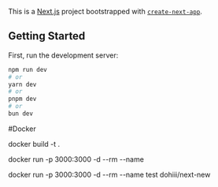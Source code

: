This is a [Next.js](https://nextjs.org/) project bootstrapped with [`create-next-app`](https://github.com/vercel/next.js/tree/canary/packages/create-next-app).

## Getting Started

First, run the development server:

```bash
npm run dev
# or
yarn dev
# or
pnpm dev
# or
bun dev
```

#Docker

docker build -t <name> .

docker run -p 3000:3000 -d --rm --name <imageName>

docker run -p 3000:3000 -d --rm --name test dohiii/next-new
